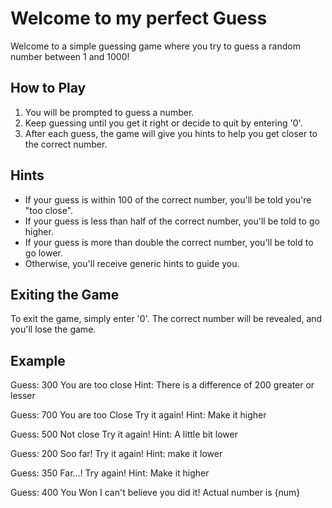 # Welcome to my perfect Guess

Welcome to a simple guessing game where you try to guess a random number between 1 and 1000!

## How to Play

1. You will be prompted to guess a number.
2. Keep guessing until you get it right or decide to quit by entering '0'.
3. After each guess, the game will give you hints to help you get closer to the correct number.

## Hints

- If your guess is within 100 of the correct number, you'll be told you're "too close".
- If your guess is less than half of the correct number, you'll be told to go higher.
- If your guess is more than double the correct number, you'll be told to go lower.
- Otherwise, you'll receive generic hints to guide you.

## Exiting the Game

To exit the game, simply enter '0'. The correct number will be revealed, and you'll lose the game.

## Example

Guess:
300
You are too close
Hint: There is a difference of 200 greater or lesser

Guess:
700
You are too Close
Try it again!
Hint: Make it higher

Guess:
500
Not close
Try it again!
Hint: A little bit lower

Guess:
200
Soo far!
Try it again!
Hint: make it lower

Guess:
350
Far...!
Try again!
Hint: Make it higher

Guess:
400
You Won
I can't believe you did it!
Actual number is {num}